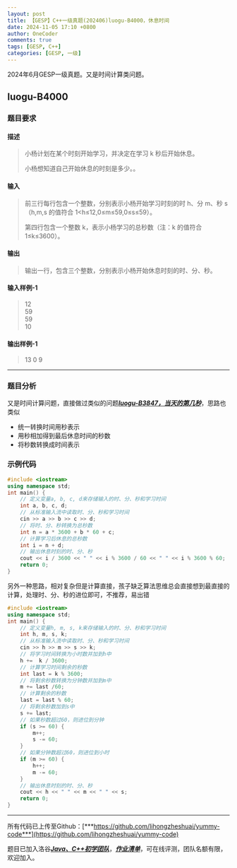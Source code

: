 ```yaml
---
layout: post
title: 【GESP】C++一级真题(202406)luogu-B4000，休息时间
date: 2024-11-05 17:10 +0800
author: OneCoder
comments: true
tags: [GESP, C++]
categories: [GESP, 一级]
---
```

2024年6月GESP一级真题。又是时间计算类问题。

<!--more-->

## luogu-B4000

### 题目要求

#### 描述

>小杨计划在某个时刻开始学习，并决定在学习 k 秒后开始休息。
>
>小杨想知道自己开始休息的时刻是多少。。

#### 输入

>前三行每行包含一个整数，分别表示小杨开始学习时刻的时 h、分 m、秒 s（h,m,s 的值符合 1\<h≤12,0≤m≤59,0≤s≤59）。
>
>第四行包含一个整数 k，表示小杨学习的总秒数（注：k 的值符合 1≤k≤3600）。

#### 输出

>输出一行，包含三个整数，分别表示小杨开始休息时刻的时、分、秒。

#### 输入样例-1

>12  
>59  
>59  
>10

#### 输出样例-1

>13 0 9

---

### 题目分析

又是时间计算问题，直接做过类似的问题[***luogu-B3847，当天的第几秒***](https://www.coderli.com/gesp-1-luogu-b3847/)，思路也类似

- 统一转换时间用秒表示
- 用秒相加得到最后休息时间的秒数
- 将秒数转换成时间表示

### 示例代码

```cpp
#include <iostream>
using namespace std;
int main() {
    // 定义变量a, b, c, d来存储输入的时、分、秒和学习时间
    int a, b, c, d;
    // 从标准输入流中读取时、分、秒和学习时间
    cin >> a >> b >> c >> d;
    // 将时、分、秒转换为总秒数
    int n = a * 3600 + b * 60 + c;
    // 计算学习后休息的总秒数
    int i = n + d;
    // 输出休息时刻的时、分、秒
    cout << i / 3600 << " " << i % 3600 / 60 << " " << i % 3600 % 60;
    return 0;
}
```

另外一种思路，相对复杂但是计算直接，孩子缺乏算法思维总会直接想到最直接的计算，处理时、分、秒的进位即可，不推荐，易出错

```cpp
#include <iostream>
using namespace std;
int main() {
    // 定义变量h, m, s, k来存储输入的时、分、秒和学习时间
    int h, m, s, k;
    // 从标准输入流中读取时、分、秒和学习时间
    cin >> h >> m >> s >> k;
    // 将学习时间转换为小时数并加到h中
    h +=  k / 3600;
    // 计算学习时间剩余的秒数
    int last = k % 3600;
    // 将剩余秒数转换为分钟数并加到m中
    m += last /60;
    // 计算剩余的秒数
    last = last % 60;
    // 将剩余秒数加到s中
    s += last;
    // 如果秒数超过60，则进位到分钟
    if (s >= 60) {
        m++;
        s -= 60;
    }
    // 如果分钟数超过60，则进位到小时
    if (m >= 60) {
        h++;
        m -= 60;
    }
    // 输出休息时刻的时、分、秒
    cout << h << " " << m << " " << s;
    return 0;
}
```

---

所有代码已上传至Github：[***https://github.com/lihongzheshuai/yummy-code***](https://github.com/lihongzheshuai/yummy-code)

题目已加入洛谷[***Java、C++初学团队***](https://www.luogu.com.cn/team/92228)，[***作业清单***](https://www.luogu.com.cn/team/92228#homework)，可在线评测，团队名额有限，欢迎加入。
